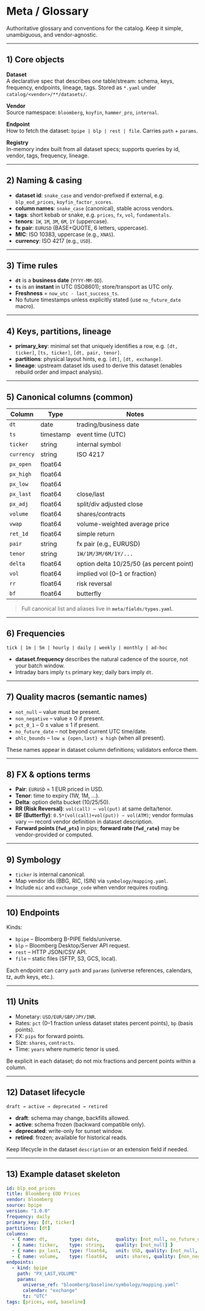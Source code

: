 # Meta / Glossary

Authoritative glossary and conventions for the catalog. Keep it simple, unambiguous, and vendor-agnostic.

---

## 1) Core objects

**Dataset**  
A declarative spec that describes one table/stream: schema, keys, frequency, endpoints, lineage, tags. Stored as `*.yaml` under `catalog/<vendor>/**/datasets/`.

**Vendor**  
Source namespace: `bloomberg`, `koyfin`, `hammer_pro`, `internal`.

**Endpoint**  
How to fetch the dataset: `bpipe | blp | rest | file`. Carries `path` + `params`.

**Registry**  
In-memory index built from all dataset specs; supports queries by id, vendor, tags, frequency, lineage.

---

## 2) Naming & casing

- **dataset id**: `snake_case` and vendor-prefixed if external, e.g. `blp_eod_prices`, `koyfin_factor_scores`.  
- **column names**: `snake_case` (canonical), stable across vendors.  
- **tags**: short kebab or snake, e.g. `prices`, `fx`, `vol`, `fundamentals`.  
- **tenors**: `1W`, `1M`, `3M`, `6M`, `1Y` (uppercase).  
- **fx pair**: `EURUSD` (BASE+QUOTE, 6 letters, uppercase).  
- **MIC**: ISO 10383, uppercase (e.g., `XNAS`).  
- **currency**: ISO 4217 (e.g., `USD`).

---

## 3) Time rules

- **`dt`** is a **business date** (`YYYY-MM-DD`).  
- **`ts`** is an **instant** in UTC (ISO8601); store/transport as UTC only.  
- **Freshness** = `now_utc - last_success_ts`.  
- No future timestamps unless explicitly stated (use `no_future_date` macro).

---

## 4) Keys, partitions, lineage

- **primary_key**: minimal set that uniquely identifies a row, e.g. `[dt, ticker]`, `[ts, ticker]`, `[dt, pair, tenor]`.
- **partitions**: physical layout hints, e.g. `[dt]`, `[dt, exchange]`.
- **lineage**: upstream dataset ids used to derive this dataset (enables rebuild order and impact analysis).

---

## 5) Canonical columns (common)

| Column        | Type     | Notes                                      |
|---------------|----------|--------------------------------------------|
| `dt`          | date     | trading/business date                      |
| `ts`          | timestamp| event time (UTC)                            |
| `ticker`      | string   | internal symbol                             |
| `currency`    | string   | ISO 4217                                    |
| `px_open`     | float64  |                                            |
| `px_high`     | float64  |                                            |
| `px_low`      | float64  |                                            |
| `px_last`     | float64  | close/last                                  |
| `px_adj`      | float64  | split/div adjusted close                    |
| `volume`      | float64  | shares/contracts                            |
| `vwap`        | float64  | volume-weighted average price               |
| `ret_1d`      | float64  | simple return                               |
| `pair`        | string   | fx pair (e.g., EURUSD)                      |
| `tenor`       | string   | `1W/1M/3M/6M/1Y/...`                        |
| `delta`       | float64  | option delta 10/25/50 (as percent point)    |
| `vol`         | float64  | implied vol (0–1 or fraction)               |
| `rr`          | float64  | risk reversal                               |
| `bf`          | float64  | butterfly                                   |

> Full canonical list and aliases live in **`meta/fields/types.yaml`**.

---

## 6) Frequencies

`tick | 1m | 5m | hourly | daily | weekly | monthly | ad-hoc`

- **dataset.frequency** describes the natural cadence of the source, not your batch window.
- Intraday bars imply `ts` primary key; daily bars imply `dt`.

---

## 7) Quality macros (semantic names)

- `not_null` – value must be present.  
- `non_negative` – value ≥ 0 if present.  
- `pct_0_1` – 0 ≤ value ≤ 1 if present.  
- `no_future_date` – not beyond current UTC time/date.  
- `ohlc_bounds` – `low ≤ {open,last} ≤ high` (when all present).

These names appear in dataset column definitions; validators enforce them.

---

## 8) FX & options terms

- **Pair**: `EURUSD` = 1 EUR priced in USD.  
- **Tenor**: time to expiry (1W, 1M, …).  
- **Delta**: option delta bucket (10/25/50).  
- **RR (Risk Reversal)**: `vol(call) − vol(put)` at same delta/tenor.  
- **BF (Butterfly)**: `0.5*(vol(call)+vol(put)) − vol(ATM)`; vendor formulas vary — record vendor definition in dataset description.  
- **Forward points (`fwd_pts`)** in pips; **forward rate (`fwd_rate`)** may be vendor-provided or computed.

---

## 9) Symbology

- `ticker` is internal canonical.  
- Map vendor ids (BBG, RIC, ISIN) via `symbology/mapping.yaml`.  
- Include `mic` and `exchange_code` when vendor requires routing.

---

## 10) Endpoints

Kinds:

- `bpipe` – Bloomberg B-PIPE fields/universe.  
- `blp` – Bloomberg Desktop/Server API request.  
- `rest` – HTTP JSON/CSV API.  
- `file` – static files (SFTP, S3, GCS, local).

Each endpoint can carry `path` and `params` (universe references, calendars, tz, auth keys, etc.).

---

## 11) Units

- Monetary: `USD/EUR/GBP/JPY/INR`.  
- Rates: `pct` (0–1 fraction unless dataset states percent points), `bp` (basis points).  
- FX: `pips` for forward points.  
- Size: `shares`, `contracts`.  
- Time: `years` where numeric tenor is used.

Be explicit in each dataset; do not mix fractions and percent points within a column.

---

## 12) Dataset lifecycle

`draft → active → deprecated → retired`

- **draft**: schema may change, backfills allowed.  
- **active**: schema frozen (backward compatible only).  
- **deprecated**: write-only for sunset window.  
- **retired**: frozen; available for historical reads.

Keep lifecycle in the dataset `description` or an extension field if needed.

---

## 13) Example dataset skeleton

```yaml
id: blp_eod_prices
title: Bloomberg EOD Prices
vendor: bloomberg
source: bpipe
version: "1.0.0"
frequency: daily
primary_key: [dt, ticker]
partitions: [dt]
columns:
  - { name: dt,        type: date,      quality: [not_null, no_future_date] }
  - { name: ticker,    type: string,    quality: [not_null] }
  - { name: px_last,   type: float64,   unit: USD, quality: [not_null, non_negative] }
  - { name: volume,    type: float64,   unit: shares, quality: [non_negative] }
endpoints:
  - kind: bpipe
    path: "PX_LAST,VOLUME"
    params:
      universe_ref: "bloomberg/baseline/symbology/mapping.yaml"
      calendar: "exchange"
      tz: "UTC"
tags: [prices, eod, baseline] 

